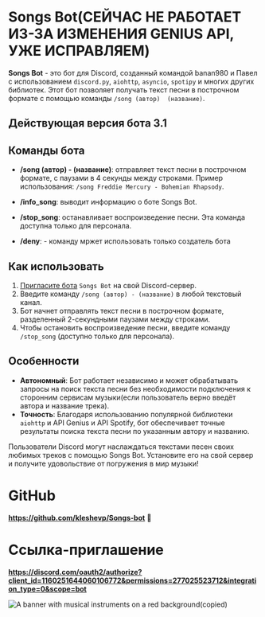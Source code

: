 # Songs Bot(СЕЙЧАС НЕ РАБОТАЕТ ИЗ-ЗА ИЗМЕНЕНИЯ GENIUS API, УЖЕ ИСПРАВЛЯЕМ)

**Songs Bot** - это бот для Discord, созданный командой banan980 и Павел с использованием `discord.py`, `aiohttp`,  `asyncio`, `spotipy` и многих других библиотек. Этот бот позволяет получать текст песни в построчном формате с помощью команды `/song (автор)  (название)`.

## Действующая версия бота 3.1

## Команды бота

- **/song (автор) - (название)**: отправляет текст песни в построчном формате, с паузами в 4 секунды между строками. Пример использования: `/song Freddie Mercury - Bohemian Rhapsody`.

- **/info_song**: выводит информацию о боте Songs Bot.

- **/stop_song**: останавливает воспроизведение песни. Эта команда доступна только для персонала.
- **/deny**: - команду мржет использовать только создатель бота

## Как использовать

1. [Пригласите бота](https://discord.com/oauth2/authorize?client_id=1160251644060106772&permissions=274877908992&integration_type=0&scope=bot) `Songs Bot` на свой Discord-сервер.
2. Введите команду `/song (автор) - (название)` в любой текстовый канал.
3. Бот начнет отправлять текст песни в построчном формате, разделенный 2-секундными паузами между строками.
4. Чтобы остановить воспроизведение песни, введите команду `/stop_song` (доступно только для персонала).

## Особенности

- **Автономный**: Бот работает независимо и может обрабатывать запросы на поиск текста песни без необходимости подключения к сторонним сервисам музыки(если пользователь верно введёт автора и название трека).
- **Точность**: Благодаря использованию популярной библиотеки `aiohttp` и API Genius и API Spotify, бот обеспечивает точные результаты поиска текста песни по указанным автору и названию.

Пользователи Discord могут наслаждаться текстами песен своих любимых треков с помощью Songs Bot. Установите его на свой сервер и получите удовольствие от погружения в мир музыки!

# GitHub
**https://github.com/kleshevp/Songs-bot** 🤖
# Ссылка-приглашение
**https://discord.com/oauth2/authorize?client_id=1160251644060106772&permissions=277025523712&integration_type=0&scope=bot**

![A banner with musical instruments on a red background(copied)](https://github.com/user-attachments/assets/78e8e162-defb-4cdd-b15c-55b31f6e8f93)
